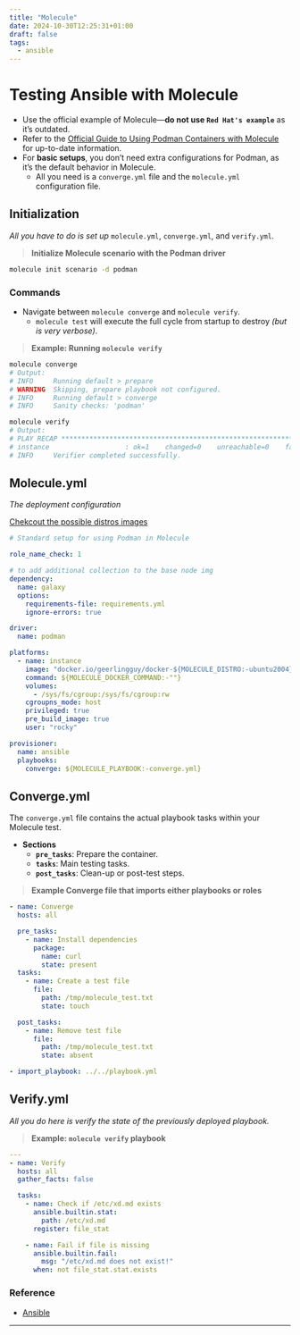 ```yaml
---
title: "Molecule"
date: 2024-10-30T12:25:31+01:00
draft: false
tags:
  - ansible
---
```


# **Testing Ansible with Molecule**

* Use the official example of Molecule—**do not use `Red Hat's example`** as it’s outdated.
* Refer to the [Official Guide to Using Podman Containers with Molecule](https://ansible.readthedocs.io/projects/molecule/examples/podman/) for up-to-date information.
* For **basic setups**, you don’t need extra configurations for Podman, as it’s the default behavior in Molecule.
  * All you need is a `converge.yml` file and the `molecule.yml` configuration file.

## **Initialization**
*All you have to do is set up* `molecule.yml`, `converge.yml`, and `verify.yml`.

> **Initialize Molecule scenario with the Podman driver**
```bash 
molecule init scenario -d podman
```

### **Commands**
- Navigate between `molecule converge` and `molecule verify`.
  - `molecule test` will execute the full cycle from startup to destroy *(but is very verbose)*.

> **Example: Running `molecule verify`**
```bash
molecule converge
# Output:
# INFO     Running default > prepare
# WARNING  Skipping, prepare playbook not configured.
# INFO     Running default > converge
# INFO     Sanity checks: 'podman'

molecule verify
# Output:
# PLAY RECAP *********************************************************************
# instance                   : ok=1    changed=0    unreachable=0    failed=0    skipped=1    rescued=0    ignored=0
# INFO     Verifier completed successfully.
```


## **Molecule.yml**
*The deployment configuration*

[Chekcout the possible distros images](https://hub.docker.com/search?q=%2Fgeerlingguy%2F&badges=none&sort=updated_at&order=desc)

```yaml
# Standard setup for using Podman in Molecule

role_name_check: 1

# to add additional collection to the base node img
dependency:
  name: galaxy
  options:
    requirements-file: requirements.yml
    ignore-errors: true

driver:
  name: podman

platforms:
  - name: instance
    image: "docker.io/geerlingguy/docker-${MOLECULE_DISTRO:-ubuntu2004}-ansible:${MOLECULE_TAG:-latest}"
    command: ${MOLECULE_DOCKER_COMMAND:-""}
    volumes:
      - /sys/fs/cgroup:/sys/fs/cgroup:rw
    cgroupns_mode: host
    privileged: true
    pre_build_image: true
    user: "rocky"

provisioner:
  name: ansible
  playbooks:
    converge: ${MOLECULE_PLAYBOOK:-converge.yml}
```


## **Converge.yml**
The `converge.yml` file contains the actual playbook tasks within your Molecule test.

* **Sections**
    * **`pre_tasks`**: Prepare the container.
    * **`tasks`**: Main testing tasks.
    * **`post_tasks`**: Clean-up or post-test steps.

> **Example Converge file that imports either playbooks or roles**
```yaml
- name: Converge
  hosts: all

  pre_tasks:
    - name: Install dependencies
      package:
        name: curl
        state: present
  tasks:
    - name: Create a test file
      file:
        path: /tmp/molecule_test.txt
        state: touch

  post_tasks:
    - name: Remove test file
      file:
        path: /tmp/molecule_test.txt
        state: absent

- import_playbook: ../../playbook.yml
```

## **Verify.yml**
*All you do here is verify the state of the previously deployed playbook.*

> **Example: `molecule verify` playbook**
```yaml
---
- name: Verify
  hosts: all
  gather_facts: false

  tasks:
    - name: Check if /etc/xd.md exists
      ansible.builtin.stat:
        path: /etc/xd.md
      register: file_stat

    - name: Fail if file is missing
      ansible.builtin.fail:
        msg: "/etc/xd.md does not exist!"
      when: not file_stat.stat.exists
```


### **Reference**
- [Ansible](/ansible/Ansible)

---


